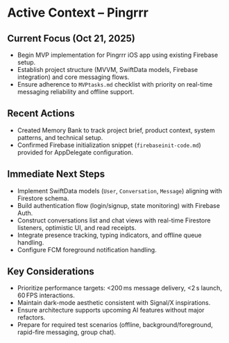 # Active Context – Pingrrr

## Current Focus (Oct 21, 2025)
- Begin MVP implementation for Pingrrr iOS app using existing Firebase setup.
- Establish project structure (MVVM, SwiftData models, Firebase integration) and core messaging flows.
- Ensure adherence to `MVPtasks.md` checklist with priority on real-time messaging reliability and offline support.

## Recent Actions
- Created Memory Bank to track project brief, product context, system patterns, and technical setup.
- Confirmed Firebase initialization snippet (`firebaseinit-code.md`) provided for AppDelegate configuration.

## Immediate Next Steps
- Implement SwiftData models (`User`, `Conversation`, `Message`) aligning with Firestore schema.
- Build authentication flow (login/signup, state monitoring) with Firebase Auth.
- Construct conversations list and chat views with real-time Firestore listeners, optimistic UI, and read receipts.
- Integrate presence tracking, typing indicators, and offline queue handling.
- Configure FCM foreground notification handling.

## Key Considerations
- Prioritize performance targets: <200 ms message delivery, <2 s launch, 60 FPS interactions.
- Maintain dark-mode aesthetic consistent with Signal/X inspirations.
- Ensure architecture supports upcoming AI features without major refactors.
- Prepare for required test scenarios (offline, background/foreground, rapid-fire messaging, group chat).

